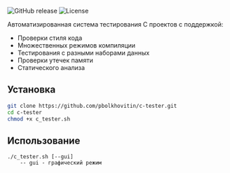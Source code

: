 ![GitHub release](https://img.shields.io/github/v/release/yourname/c-tester)
![License](https://img.shields.io/github/license/yourname/c-tester)

Автоматизированная система тестирования C проектов с поддержкой:
- Проверки стиля кода
- Множественных режимов компиляции
- Тестирования с разными наборами данных
- Проверки утечек памяти
- Статического анализа

## Установка

```bash
git clone https://github.com/pbolkhovitin/c-tester.git
cd c-tester
chmod +x c_tester.sh
```

## Использование
 
```
./c_tester.sh [--gui]
    -- gui - графический режим
```
